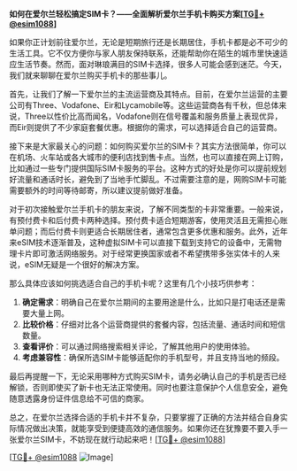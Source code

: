**如何在爱尔兰轻松搞定SIM卡？——全面解析爱尔兰手机卡购买方案[[TG💪+ @esim1088](https://t.me/s/esim1088)]**

如果你正计划前往爱尔兰，无论是短期旅行还是长期居住，手机卡都是必不可少的生活工具。它不仅方便你与家人朋友保持联系，还能帮助你在陌生的城市里快速适应生活节奏。然而，面对琳琅满目的SIM卡选择，很多人可能会感到迷茫。今天，我们就来聊聊在爱尔兰购买手机卡的那些事儿。

首先，让我们了解一下爱尔兰的主流运营商及其特点。目前，在爱尔兰运营的主要公司有Three、Vodafone、Eir和Lycamobile等。这些运营商各有千秋，但总体来说，Three以性价比高而闻名，Vodafone则在信号覆盖和服务质量上表现优异，而Eir则提供了不少家庭套餐优惠。根据你的需求，可以选择适合自己的运营商。

接下来是大家最关心的问题：如何购买爱尔兰的SIM卡？其实方法很简单，你可以在机场、火车站或各大城市的便利店找到售卡点。当然，也可以直接在网上订购，比如通过一些专门提供国际SIM卡服务的平台。这种方式的好处是你可以提前规划好流量和通话时长，避免到了当地手忙脚乱。不过需要注意的是，网购SIM卡可能需要额外的时间等待邮寄，所以建议提前做好准备。

对于初次接触爱尔兰手机卡的朋友来说，了解不同类型的卡非常重要。一般来说，有预付费卡和后付费卡两种选择。预付费卡适合短期游客，使用灵活且无需担心账单问题；而后付费卡则更适合长期居住者，通常包含更多优惠和服务。此外，近年来eSIM技术逐渐普及，这种虚拟SIM卡可以直接下载到支持它的设备中，无需物理卡片即可激活网络服务。对于经常更换国家或者不希望携带多张实体卡的人来说，eSIM无疑是一个很好的解决方案。

那么具体应该如何挑选适合自己的手机卡呢？这里有几个小技巧供参考：
1. **确定需求**：明确自己在爱尔兰期间的主要用途是什么，比如只是打电话还是需要大量上网。
2. **比较价格**：仔细对比各个运营商提供的套餐内容，包括流量、通话时间和短信数量。
3. **查看评价**：可以通过网络搜索相关评论，了解其他用户的使用体验。
4. **考虑兼容性**：确保所选SIM卡能够适配你的手机型号，并且支持当地的频段。

最后再提醒一下，无论采用哪种方式购买SIM卡，请务必确认自己的手机是否已经解锁，否则即使买了新卡也无法正常使用。同时也要注意保护个人信息安全，避免随意透露身份证件信息给不可信的商家。

总之，在爱尔兰选择合适的手机卡并不复杂，只要掌握了正确的方法并结合自身实际情况做出决策，就能享受到便捷高效的通信服务。如果你还在犹豫要不要入手一张爱尔兰SIM卡，不妨现在就行动起来吧！[[TG💪+ @esim1088](https://t.me/s/esim1088)]

[[TG💪+ @esim1088](https://t.me/s/esim1088) ![Image](https://i.postimg.cc/4NQfJmqS/Snipaste-2025-05-13-00-14-12.png)]